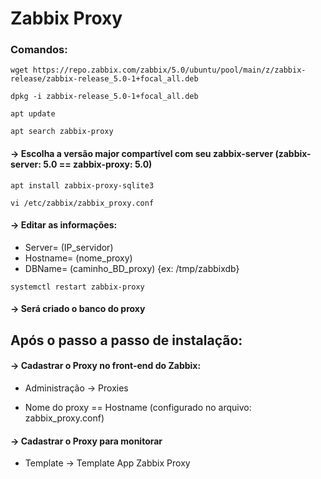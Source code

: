 # Zabbix Proxy

### Comandos:
````
wget https://repo.zabbix.com/zabbix/5.0/ubuntu/pool/main/z/zabbix-release/zabbix-release_5.0-1+focal_all.deb

dpkg -i zabbix-release_5.0-1+focal_all.deb

apt update

apt search zabbix-proxy
````

#### → Escolha a versão major compartível com seu zabbix-server (zabbix-server: 5.0 == zabbix-proxy: 5.0)

````
apt install zabbix-proxy-sqlite3

vi /etc/zabbix/zabbix_proxy.conf
````
#### → Editar as informações:
- Server= (IP_servidor)
- Hostname= (nome_proxy)
- DBName= (caminho_BD_proxy) {ex: /tmp/zabbixdb}

````
systemctl restart zabbix-proxy
````
#### → Será criado o banco do proxy


## Após o passo a passo de instalação:

#### → Cadastrar o Proxy no front-end do Zabbix:
    
- Administração → Proxies 
    
- Nome do proxy == Hostname (configurado no arquivo: zabbix_proxy.conf)
    
#### → Cadastrar o Proxy para monitorar
    
- Template → Template App Zabbix Proxy
